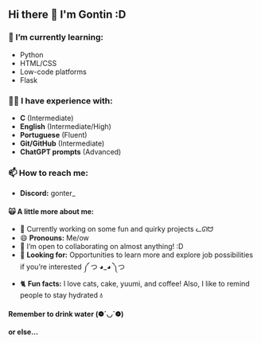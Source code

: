 ## Hi there 👋 I'm Gontin :D

### 🌱 I’m currently learning:
- Python
- HTML/CSS
- Low-code platforms
- Flask

### 🐱‍👤 I have experience with:
- **C** (Intermediate)
- **English** (Intermediate/High)
- **Portuguese** (Fluent)
- **Git/GitHub** (Intermediate)
- **ChatGPT prompts** (Advanced)

### 📫 How to reach me:
- **Discord:** gonter_

#### 🙀 A little more about me:
- 🔭 Currently working on some fun and quirky projects ᓚᘏᗢ
- 😄 **Pronouns:** Me/ow
- 👯 I’m open to collaborating on almost anything! :D
- 🤔 **Looking for:** Opportunities to learn more and explore job possibilities if you’re interested ༼ つ ◕_◕ ༽つ
- 🐈 **Fun facts:** I love cats, cake, yuumi, and coffee! Also, I like to remind people to stay hydrated <strong>💧</strong>

#### Remember to drink water (❁´◡`❁)
**or else...**
